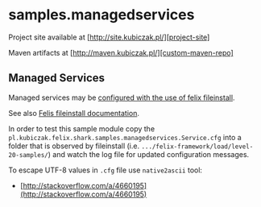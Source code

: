 samples.managedservices
=======================

Project site available at [http://site.kubiczak.pl/][project-site]

Maven artifacts at [http://maven.kubiczak.pl/][custom-maven-repo]

[project-site]: http://site.kubiczak.pl/
[custom-maven-repo]: http://maven.kubiczak.pl/

Managed Services
----------------

Managed services may be [configured with the use of felix fileinstall][managed-fileinstall].

See also [Felis fileinstall documentation][felix-fileinstall-conf].

In order to test this sample module copy the
`pl.kubiczak.felix.shark.samples.managedservices.Service.cfg`
into a folder that is observed by fileinstall
(i.e. `.../felix-framework/load/level-20-samples/`)
and watch the log file for updated configuration messages.

To escape UTF-8 values in `.cfg` file use `native2ascii` tool:

* [http://stackoverflow.com/a/4660195](http://stackoverflow.com/a/4660195)

[managed-fileinstall]: http://www.codeaffine.com/2013/10/25/configure-your-osgi-services-with-apache-felix-file-install/
[felix-fileinstall-conf]: http://felix.apache.org/documentation/subprojects/apache-felix-file-install.html#setup

